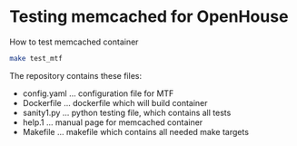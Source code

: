 Testing memcached for OpenHouse
===============================

How to test memcached container

```bash
make test_mtf
```

The repository contains these files:
* config.yaml ... configuration file for MTF
* Dockerfile ... dockerfile which will build container
* sanity1.py ... python testing file, which contains all tests
* help.1 ... manual page for memcached container
* Makefile ... makefile which contains all needed make targets
